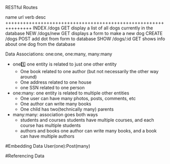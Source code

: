 RESTful Routes

name			url			verb		desc
+++++++++++++++++++++++++++++++++++++++++++++++++++++++++++++++
INDEX			/dogs		GET			display a list of all dogs currently in the database
NEW				/dogs/new	GET			displays a form to make a new dog
CREATE			/dogs		POST		add dot from form to database
SHOW			/dogs/:id	GET			shows info about one dog from the database

Data Associations:
one:one, one:many, many:many
- one:one: one entity is related to just one other entity
	- One book related to one author (but not necessarily the other way around)
	- One address related to one house
	- one SSN related to one person
- one:many: one entity is related to multiple other entities
	- One user can have many photos, posts, comments, etc
	- One author can write many books
	- One child has two(technically many) parents
- many:many: association goes both ways
	- students and courses
		students have multiple courses, and each course has multiple students
	- authors and books
		one author can write many books, and a book can have multiple authors

#Embedding Data
User(one):Post(many)

#Referencing Data
